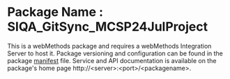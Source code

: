 # Package Name : SIQA_GitSync_MCSP24JulProject
This is a webMethods package and requires a webMethods Integration Server to host it. Package versioning and configuration can be found in the package [manifest](./SIQA_GitSync_MCSP24JulProject/manifest.v3) file. Service and API documentation is available on the package's home page http://&lt;server&gt;:&lt;port&gt;/&lt;packagename>.
